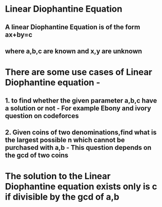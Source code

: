 # Linear Diophantine Equation
## A linear Diophantine Equation is of the form ax+by=c
## where a,b,c are known and x,y are unknown
# There are some use cases of Linear Diophantine equation - 
## 1. to find whether the given parameter a,b,c have a solution or not - For example Ebony and ivory question on codeforces
## 2. Given coins of two denominations,find what is the largest possible n which cannot be purchased with a,b - This question depends on the gcd of two coins
# The solution to the Linear Diophantine equation exists only is c if divisible by the gcd of a,b